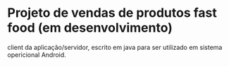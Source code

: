 # Projeto de vendas de produtos fast food (em desenvolvimento)
client da aplicação/servidor, escrito em java para ser utilizado em sistema opericional Android.
